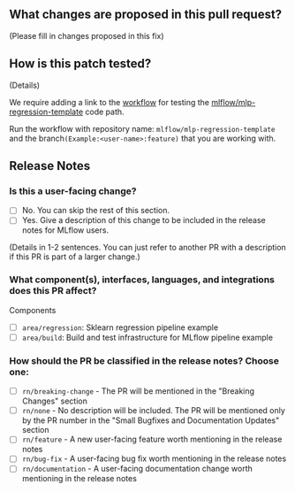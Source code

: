 ## What changes are proposed in this pull request?

(Please fill in changes proposed in this fix)

## How is this patch tested?

(Details)

We require adding a link to the [workflow](https://github.com/mlflow/mlflow/actions/workflows/pipeline-template.yml) for testing the [mlflow/mlp-regression-template](https://github.com/mlflow/mlp-regression-template) code path.

Run the workflow with repository name: `mlflow/mlp-regression-template` and the branch`(Example:<user-name>:feature)` that you are working with.
## Release Notes

### Is this a user-facing change?

- [ ] No. You can skip the rest of this section.
- [ ] Yes. Give a description of this change to be included in the release notes for MLflow users.

(Details in 1-2 sentences. You can just refer to another PR with a description if this PR is part of a larger change.)

### What component(s), interfaces, languages, and integrations does this PR affect?
Components
- [ ] `area/regression`: Sklearn regression pipeline example
- [ ] `area/build`: Build and test infrastructure for MLflow pipeline example

<!--
Insert an empty named anchor here to allow jumping to this section with a fragment URL
(e.g. https://github.com/mlflow/mlflow/pull/123#user-content-release-note-category).
Note that GitHub prefixes anchor names in markdown with "user-content-".
-->
<a name="release-note-category"></a>
### How should the PR be classified in the release notes? Choose one:

- [ ] `rn/breaking-change` - The PR will be mentioned in the "Breaking Changes" section
- [ ] `rn/none` - No description will be included. The PR will be mentioned only by the PR number in the "Small Bugfixes and Documentation Updates" section
- [ ] `rn/feature` - A new user-facing feature worth mentioning in the release notes
- [ ] `rn/bug-fix` - A user-facing bug fix worth mentioning in the release notes
- [ ] `rn/documentation` - A user-facing documentation change worth mentioning in the release notes
